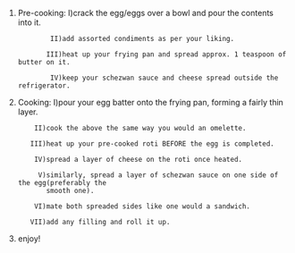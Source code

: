 1) Pre-cooking: I)crack the egg/eggs over a bowl and pour the contents into it.

               II)add assorted condiments as per your liking.

              III)heat up your frying pan and spread approx. 1 teaspoon of butter on it.

               IV)keep your schezwan sauce and cheese spread outside the refrigerator.


2) Cooking: I)pour your egg batter onto the frying pan, forming a fairly thin layer.

           II)cook the above the same way you would an omelette.

          III)heat up your pre-cooked roti BEFORE the egg is completed.

           IV)spread a layer of cheese on the roti once heated.

            V)similarly, spread a layer of schezwan sauce on one side of the egg(preferably the 
              smooth one).

           VI)mate both spreaded sides like one would a sandwich.

          VII)add any filling and roll it up.


3) enjoy!          